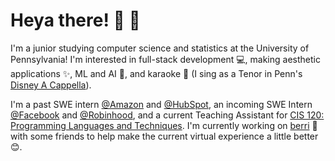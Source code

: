# Heya there! 👋 😬

I'm a junior studying computer science and statistics at the University of Pennsylvania! I'm interested in full-stack development 💻, making aesthetic applications ✨, ML and AI 🧠, and karaoke 🎤 (I sing as a Tenor in Penn's [Disney A Cappella](https://disneyacappella.com)).

I'm a past SWE intern [@Amazon](https://amazon.com) and [@HubSpot](https://hubspot.com), an incoming SWE Intern [@Facebook](https://about.facebook.com/meta) and [@Robinhood](https://robinhood.com), and a current Teaching Assistant for [CIS 120: Programming Languages and Techniques](https://www.seas.upenn.edu/~cis120/21fa/staff/). I'm currently working on [berri](https://berri.io) 🍓 with some friends to help make the current virtual experience a little better 😊. 


